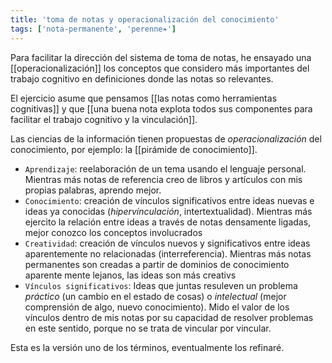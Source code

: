 ```yaml
---
title: 'toma de notas y operacionalización del conocimiento'
tags: ['nota-permanente', 'perenne❧']
---
```


Para facilitar la dirección del sistema de toma de notas, he ensayado una [[operacionalización]] los conceptos que considero más importantes del trabajo cognitivo en definiciones donde las notas so relevantes.

El ejercicio asume que pensamos [[las notas como herramientas cognitivas]] y que [[una buena nota explota todos sus componentes para facilitar el trabajo cognitivo y la vinculación]].

Las ciencias de la información tienen propuestas de *operacionalización* del conocimiento, por ejemplo: la [[pirámide de conocimiento]].

- `Aprendizaje`: reelaboración de un tema usando el lenguaje personal. Mientras más notas de referencia creo de libros y artículos con mis propias palabras, aprendo mejor.
- `Conocimiento`: creación de vínculos significativos entre ideas nuevas e ideas ya conocidas (*hipervínculación*, intertextualidad). Mientras más ejercito la relación entre ideas a través de notas densamente ligadas, mejor conozco los conceptos involucrados
- `Creatividad`: creación de vínculos nuevos y significativos entre ideas aparentemente no relacionadas (interreferencia). Mientras más notas permanentes son creadas a partir de dominios de conocimiento aparente mente lejanos, las ideas son más creativs
- `Vínculos significativos`: Ideas que juntas resuleven un problema *práctico* (un cambio en el estado de cosas) o *intelectual* (mejor comprensión de algo, nuevo conocimiento). Mido el valor de los vínculos dentro de mis notas por su capacidad de resolver problemas en este sentido, porque no se trata de vincular por vincular.

Esta es la versión uno de los términos, eventualmente los refinaré.
